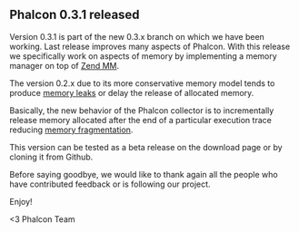 ## Phalcon 0.3.1 released

Version 0.3.1 is part of the new 0.3.x branch on which we have been working. Last release improves many aspects of Phalcon. With this release we specifically work on aspects of memory by implementing a memory manager on top of [Zend MM](https://wiki.php.net/internals/zend_mm).

The version 0.2.x due to its more conservative memory model tends to produce [memory leaks](http://en.wikipedia.org/wiki/Memory_leak) or delay the release of allocated memory.

Basically, the new behavior of the Phalcon collector is to incrementally release memory allocated after the end of a particular execution trace reducing [memory fragmentation](http://stackoverflow.com/a/3770572/1022921).

This version can be tested as a beta release on the download page or by cloning it from Github.

Before saying goodbye, we would like to thank again all the people who have contributed feedback or is following our project. 

Enjoy!

<3 Phalcon Team